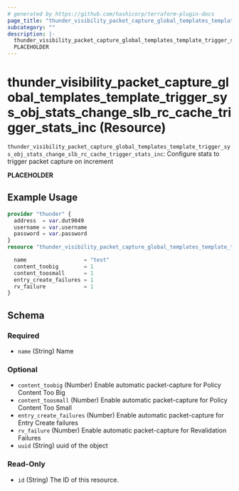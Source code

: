 ```yaml
---
# generated by https://github.com/hashicorp/terraform-plugin-docs
page_title: "thunder_visibility_packet_capture_global_templates_template_trigger_sys_obj_stats_change_slb_rc_cache_trigger_stats_inc Resource - terraform-provider-thunder"
subcategory: ""
description: |-
  thunder_visibility_packet_capture_global_templates_template_trigger_sys_obj_stats_change_slb_rc_cache_trigger_stats_inc: Configure stats to trigger packet capture on increment
  PLACEHOLDER
---
```


# thunder_visibility_packet_capture_global_templates_template_trigger_sys_obj_stats_change_slb_rc_cache_trigger_stats_inc (Resource)

`thunder_visibility_packet_capture_global_templates_template_trigger_sys_obj_stats_change_slb_rc_cache_trigger_stats_inc`: Configure stats to trigger packet capture on increment

__PLACEHOLDER__

## Example Usage

```terraform
provider "thunder" {
  address  = var.dut9049
  username = var.username
  password = var.password
}
resource "thunder_visibility_packet_capture_global_templates_template_trigger_sys_obj_stats_change_slb_rc_cache_trigger_stats_inc" "thunder_visibility_packet_capture_global_templates_template_trigger_sys_obj_stats_change_slb_rc_cache_trigger_stats_inc" {

  name                  = "test"
  content_toobig        = 1
  content_toosmall      = 1
  entry_create_failures = 1
  rv_failure            = 1
}
```

<!-- schema generated by tfplugindocs -->
## Schema

### Required

- `name` (String) Name

### Optional

- `content_toobig` (Number) Enable automatic packet-capture for Policy Content Too Big
- `content_toosmall` (Number) Enable automatic packet-capture for Policy Content Too Small
- `entry_create_failures` (Number) Enable automatic packet-capture for Entry Create failures
- `rv_failure` (Number) Enable automatic packet-capture for Revalidation Failures
- `uuid` (String) uuid of the object

### Read-Only

- `id` (String) The ID of this resource.


